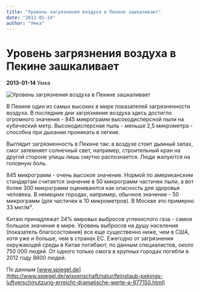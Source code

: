 ```yaml
---
title: "Уровень загрязнения воздуха в Пекине зашкаливает"
date: "2013-01-14"
author: "Умка"
---
```


# Уровень загрязнения воздуха в Пекине зашкаливает

**2013-01-14** Умка

![Уровень загрязнения воздуха в Пекине зашкаливает](http://cdn4.spiegel.de/images/image-446553-galleryV9-odrc.jpg)

В Пекине один из самых высоких в мире показателей загрязненности воздуха. В последние дни загрязнение воздуха здесь достигло огромного значения - 845 микрограмм высокодисперсной пыли на кубический метр. Высокодисперсная пыль - меньше 2,5 микрометра - способна при дыхании проникать в легкие.

Выглядит загрязненность в Пекине так: в воздухе стоит дымный запах, смог затемняет солнечный свет, например, строительный кран на другой стороне улицы лишь смутно распознается. Люди жалуются на головную боль.

845 микрограмм - очень высокое значение. Нормой по американским стандартам считается значение в 50 микрограмм частичек пыли, а вот более 300 микрограмм оцениваются как опасность для здоровья человека. В немецких городах, например, обычное значение - 50 микрограмм (для частичек в 10 микрометров). В Москве это примерно 33 мкг/м³.

Китаю принадлежат 24% мировых выбросов углекислого газа - самое большое значение в мире. Уровень выбросов на душу населения (показатель благосостояния) все еще существенно ниже, чем в США, хотя уже и больше, чем в странах ЕС. Ежегодно от загрязнения окружающей среды в Китае погибают, по данным специалистов, около 750 000 людей. От одного только смога в крупных городах погибли в 2012 году 8600 людей.

По данным [www.spiegel.de](http://www.spiegel.de/wissenschaft/natur/feinstaub-pekings-luftverschmutzung-erreicht-dramatische-werte-a-877150.html)